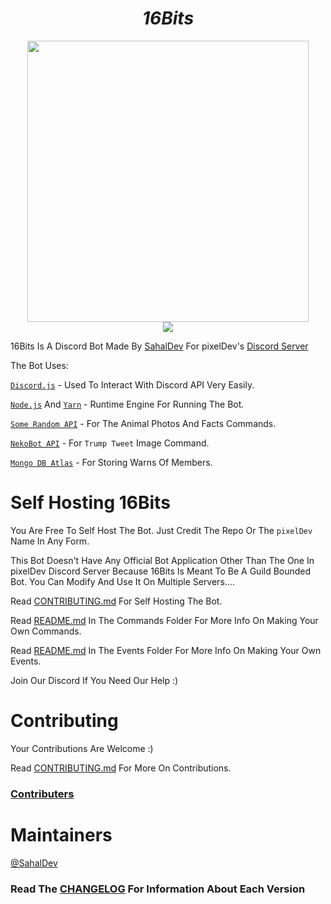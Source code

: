 # <div align="center">**_16Bits_**
    
<div align="center">
    
<img src="https://github.com/pixdevgithub/16Bits/blob/main/image/e.png" height="450px" width="450px" />

</div>

<div align="center">

<a href="https://discord.gg/syPv4ezZEM/">
    <img src="https://img.shields.io/badge/Discord-7289DA?style=for-the-badge&logo=discord&logoColor=white" />
</a>

</div>

16Bits Is A Discord Bot Made By [SahalDev](https://github.com/SahalDev) For pixelDev's [Discord Server](https://discord.gg/syPv4ezZEM)

The Bot Uses:

[`Discord.js`](discord.js.org/) - Used To Interact With Discord API Very Easily.

[`Node.js`](https://nodejs.org/) And [`Yarn`](https://classic.yarnpkg.com/en/) - Runtime Engine For Running The Bot.

[`Some Random API`](https://some-random-api.ml/) - For The Animal Photos And Facts Commands.

[`NekoBot API`](https://docs.nekobot.xyz) - For `Trump Tweet` Image Command.

[`Mongo DB Atlas`](https://www.mongodb.com/cloud/atlas) - For Storing Warns Of Members.

# Self Hosting 16Bits

You Are Free To Self Host The Bot. Just Credit The Repo Or The `pixelDev` Name In Any Form.

This Bot Doesn't Have Any Official Bot Application Other Than The One In pixelDev Discord Server Because 16Bits Is Meant To Be A Guild Bounded Bot. You Can Modify And Use It On Multiple Servers....

Read  [CONTRIBUTING.md](https://github.com/pixdevgithub/16Bits/blob/main/CONTRIBUTING.md#run-16bits-locally) For Self Hosting The Bot.

Read [README.md](https://github.com/pixdevgithub/16Bits/blob/main/src/Commands/README.md) In The Commands Folder For More Info On Making Your Own Commands.

Read [README.md](https://github.com/pixdevgithub/16Bits/blob/main/src/Events/README.md) In The Events Folder For More Info On Making Your Own Events.

Join Our Discord If You Need Our Help :)

# Contributing

Your Contributions Are Welcome :)

Read [CONTRIBUTING.md](https://github.com/pixdevgithub/16Bits/blob/main/CONTRIBUTING.md#contributing) For More On Contributions.

### <u> Contributers </u>

# Maintainers

[@SahalDev](https://github.com/SahalDev)

### Read The [CHANGELOG](https://github.com/pixdevgithub/16Bits/blob/main/CHANGELOG.md) For Information About Each Version
